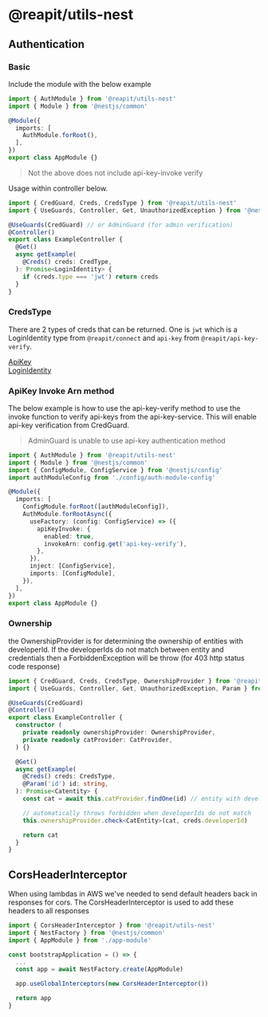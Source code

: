 # @reapit/utils-nest

## Authentication

### Basic 

Include the module with the below example

```ts
import { AuthModule } from '@reapit/utils-nest'
import { Module } from '@nestjs/common'

@Module({
  imports: [
    AuthModule.forRoot(),
  ],
})
export class AppModule {}
```

> Not the above does not include api-key-invoke verify 

Usage within controller below.

```ts
import { CredGuard, Creds, CredsType } from '@reapit/utils-nest'
import { UseGuards, Controller, Get, UnauthorizedException } from '@nestjs/common'

@UseGuards(CredGuard) // or AdminGuard (for admin verification)
@Controller()
export class ExampleController {
  @Get()
  async getExample(
    @Creds() creds: CredType,
  ): Promise<LoginIdentity> {
    if (creds.type === 'jwt') return creds
  }
}
```

### CredsType

There are 2 types of creds that can be returned. One is `jwt` which is a LoginIdentity type from `@reapit/connect` and `api-key` from `@reapit/api-key-verify`.

[ApiKey](https://github.com/reapit/foundations/blob/master/packages/foundations-ts-definitions/api-key-schema/index.ts#L6)  
[LoginIdentity](https://github.com/reapit/foundations/blob/ead3b87bf9ad2600dc95492e1835afecab846ad9/packages/connect-session/src/types.ts#L23)

### ApiKey Invoke Arn method

The below example is how to use the api-key-verify method to use the invoke function to verify api-keys from the api-key-service. This will enable api-key verification from CredGuard.

> AdminGuard is unable to use api-key authentication method

```ts
import { AuthModule } from '@reapit/utils-nest'
import { Module } from '@nestjs/common'
import { ConfigModule, ConfigService } from '@nestjs/config'
import authModuleConfig from './config/auth-module-config'

@Module({
  imports: [
    ConfigModule.forRoot([authModuleConfig]),
    AuthModule.forRootAsync({
      useFactory: (config: ConfigService) => ({
        apiKeyInvoke: {
          enabled: true,
          invokeArn: config.get('api-key-verify'),
        },
      }),
      inject: [ConfigService],
      imports: [ConfigModule],
    }),
  ],
})
export class AppModule {}
```

### Ownership

the OwnershipProvider is for determining the ownership of entities with developerId. If the developerIds do not match between entity and credentials then a ForbiddenException will be throw (for 403 http status code response)

```ts
import { CredGuard, Creds, CredsType, OwnershipProvider } from '@reapit/utils-nest'
import { UseGuards, Controller, Get, UnauthorizedException, Param } from '@nestjs/common'

@UseGuards(CredGuard)
@Controller()
export class ExampleController {
  constructor (
    private readonly ownershipProvider: OwnershipProvider,
    private readonly catProvider: CatProvider,
  ) {}

  @Get()
  async getExample(
    @Creds() creds: CredsType,
    @Param('id') id: string,
  ): Promise<Catentity> {
    const cat = await this.catProvider.findOne(id) // entity with developerId?: string

    // automatically throws forbidden when developerIds do not match
    this.ownershipProvider.check<CatEntity>(cat, creds.developerId)

    return cat
  }
}
```

## CorsHeaderInterceptor

When using lambdas in AWS we've needed to send default headers back in responses for cors. The CorsHeaderInterceptor is used to add these headers to all responses

```ts
import { CorsHeaderInterceptor } from '@reapit/utils-nest'
import { NestFactory } from '@nestjs/common'
import { AppModule } from './app-module'

const bootstrapApplication = () => {
  ...
  const app = await NestFactory.create(AppModule)

  app.useGlobalInterceptors(new CorsHeaderInterceptor())

  return app
}

```
